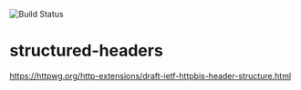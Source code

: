 ![Build Status](https://github.com/undef1nd/structured-headers/workflows/CI/badge.svg)

# structured-headers
https://httpwg.org/http-extensions/draft-ietf-httpbis-header-structure.html
